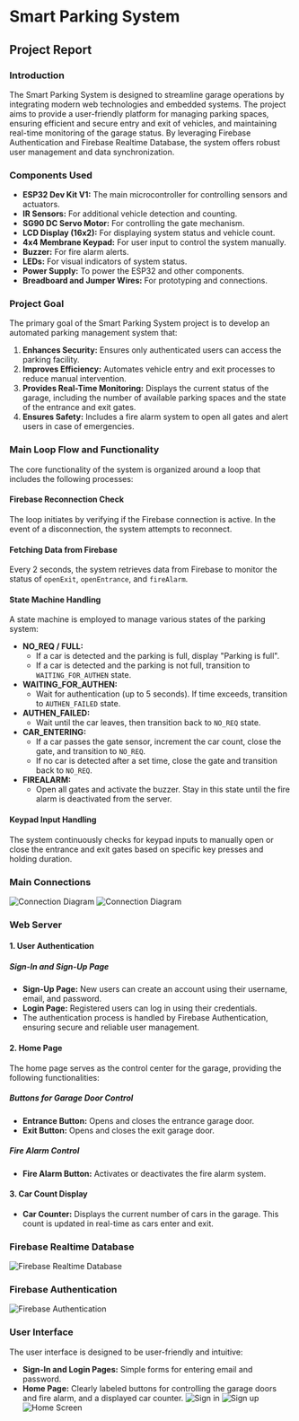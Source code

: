 # Smart Parking System

## Project Report

### Introduction
The Smart Parking System is designed to streamline garage operations by integrating modern web technologies and embedded systems. The project aims to provide a user-friendly platform for managing parking spaces, ensuring efficient and secure entry and exit of vehicles, and maintaining real-time monitoring of the garage status. By leveraging Firebase Authentication and Firebase Realtime Database, the system offers robust user management and data synchronization.

### Components Used
- **ESP32 Dev Kit V1:** The main microcontroller for controlling sensors and actuators.
- **IR Sensors:** For additional vehicle detection and counting.
- **SG90 DC Servo Motor:** For controlling the gate mechanism.
- **LCD Display (16x2):** For displaying system status and vehicle count.
- **4x4 Membrane Keypad:** For user input to control the system manually.
- **Buzzer:** For fire alarm alerts.
- **LEDs:** For visual indicators of system status.
- **Power Supply:** To power the ESP32 and other components.
- **Breadboard and Jumper Wires:** For prototyping and connections.

### Project Goal
The primary goal of the Smart Parking System project is to develop an automated parking management system that:
1. **Enhances Security:** Ensures only authenticated users can access the parking facility.
2. **Improves Efficiency:** Automates vehicle entry and exit processes to reduce manual intervention.
3. **Provides Real-Time Monitoring:** Displays the current status of the garage, including the number of available parking spaces and the state of the entrance and exit gates.
4. **Ensures Safety:** Includes a fire alarm system to open all gates and alert users in case of emergencies.

### Main Loop Flow and Functionality
The core functionality of the system is organized around a loop that includes the following processes:

#### Firebase Reconnection Check
The loop initiates by verifying if the Firebase connection is active. In the event of a disconnection, the system attempts to reconnect.

#### Fetching Data from Firebase
Every 2 seconds, the system retrieves data from Firebase to monitor the status of `openExit`, `openEntrance`, and `fireAlarm`.

#### State Machine Handling
A state machine is employed to manage various states of the parking system:
- **NO_REQ / FULL:**
  - If a car is detected and the parking is full, display "Parking is full".
  - If a car is detected and the parking is not full, transition to `WAITING_FOR_AUTHEN` state.
- **WAITING_FOR_AUTHEN:**
  - Wait for authentication (up to 5 seconds). If time exceeds, transition to `AUTHEN_FAILED` state.
- **AUTHEN_FAILED:**
  - Wait until the car leaves, then transition back to `NO_REQ` state.
- **CAR_ENTERING:**
  - If a car passes the gate sensor, increment the car count, close the gate, and transition to `NO_REQ`.
  - If no car is detected after a set time, close the gate and transition back to `NO_REQ`.
- **FIREALARM:**
  - Open all gates and activate the buzzer. Stay in this state until the fire alarm is deactivated from the server.

#### Keypad Input Handling
The system continuously checks for keypad inputs to manually open or close the entrance and exit gates based on specific key presses and holding duration.

### Main Connections
![Connection Diagram](https://github.com/Ahmed-1920/Smart-Parking-Project/blob/main/images/Picture2.png)
![Connection Diagram](https://github.com/Ahmed-1920/Smart-Parking-Project/blob/main/images/Picture1.jpg)

### Web Server

#### 1. User Authentication
##### Sign-In and Sign-Up Page
- **Sign-Up Page:** New users can create an account using their username, email, and password.
- **Login Page:** Registered users can log in using their credentials.
- The authentication process is handled by Firebase Authentication, ensuring secure and reliable user management.

#### 2. Home Page
The home page serves as the control center for the garage, providing the following functionalities:

##### Buttons for Garage Door Control
- **Entrance Button:** Opens and closes the entrance garage door.
- **Exit Button:** Opens and closes the exit garage door.

##### Fire Alarm Control
- **Fire Alarm Button:** Activates or deactivates the fire alarm system.

#### 3. Car Count Display
- **Car Counter:** Displays the current number of cars in the garage. This count is updated in real-time as cars enter and exit.

### Firebase Realtime Database
![Firebase Realtime Database](https://github.com/Ahmed-1920/Smart-Parking-Project/blob/main/images/Picture3.jpg)

### Firebase Authentication
![Firebase Authentication](https://github.com/Ahmed-1920/Smart-Parking-Project/blob/main/images/Picture5.png)

### User Interface
The user interface is designed to be user-friendly and intuitive:
- **Sign-In and Login Pages:** Simple forms for entering email and password.
- **Home Page:** Clearly labeled buttons for controlling the garage doors and fire alarm, and a displayed car counter.
![Sign in](https://github.com/Ahmed-1920/Smart-Parking-Project/blob/main/images/Picture6.png)
![Sign up](https://github.com/Ahmed-1920/Smart-Parking-Project/blob/main/images/Picture7.png)
![Home Screen](https://github.com/Ahmed-1920/Smart-Parking-Project/blob/main/images/Picture8.png)
